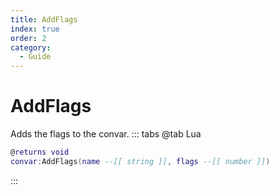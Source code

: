 ```yaml
---
title: AddFlags
index: true
order: 2
category:
  - Guide
---
```


# AddFlags
Adds the flags to the convar.
::: tabs
@tab Lua
```lua
@returns void
convar:AddFlags(name --[[ string ]], flags --[[ number ]])
```

:::